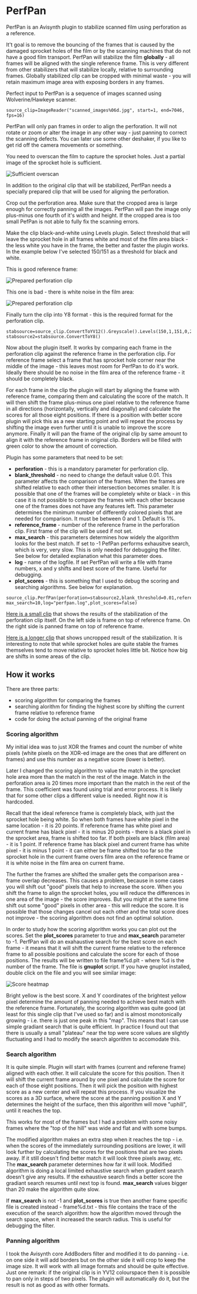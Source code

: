 # PerfPan
PerfPan is an Avisynth plugin to stabilize scanned film using perforation as a reference.

It't goal is to remove the bouncing of the frames that is caused by the damaged sprocket holes 
of the film or by the scanning machines that do not have a good film transport. PerfPan will stabilize the film **globally** - all frames will be aligned with the single reference frame. This is very different from other stabilizers that will stabilize locally, relative to surrounding frames. Globally stabilized clip can be
cropped with minimal waste - you will retain maximum image area with exposing borders in any frames.

Perfect input to PerfPan is a sequence of images scanned using Wolverine/Hawkeye scanner. 

```
source_clip=ImageReader("scanned_images%06d.jpg", start=1, end=7046, fps=16)
```

PerfPan will only pan frames in order to align the perforation. It will not rotate or zoom or alter the image in any other way - just 
panning to correct the scanning defects. You can later use some other deshaker, if you like to get rid off the camera movements or something. 

You need to overscan the film to capture the sprocket holes. Just a partial image of the sprocket hole is sufficient.

![Sufficient overscan](https://github.com/arnean/PerfPan/blob/master/images/overscan.jpg)

In addition to the original clip that will be stabilized, PerfPan needs a specially prepared clip that will be used 
for aligning the perforation.

Crop out the perforation area. Make sure that the cropped area is large enough for 
correctly panning all the images. PerfPan will pan the image only plus-minus one fourth of it's width and height. 
If the cropped area is too small PefPan is not able to fully fix the scanning errors. 

Make the clip black-and-white using Levels plugin. Select threshold that will leave the sprocket hole in all frames white and most of the 
film area black - the less white you have in the frame, the better and faster the plugin works. In the example below I've selected 150/151 as 
a threshold for black and white.

This is good reference frame:

![Prepared perforation clip](https://github.com/arnean/PerfPan/blob/master/images/goodreference.png)

This one is bad - there is white noise in the film area:

![Prepared perforation clip](https://github.com/arnean/PerfPan/blob/master/images/badreference.png)

Finally turn the clip into Y8 format - this is the required format for the perforation clip.

```
stabsource=source_clip.ConvertToYV12().Greyscale().Levels(150,1,151,0,255,false).Crop(0,0,300,600)
stabsource2=stabsource.ConvertToY8()
```

Now about the plugin itself. It works by comparing each frame in the perforation clip against the reference frame in the perforation clip. 
For reference frame select a frame that has sprocket hole corner near the middle of the image - this leaves most room for PerfPan to do it's work.
Ideally there should be no noise in the film area of the reference frame - it should be completely black.

For each frame in the clip the plugin will start by aligning the frame with reference frame, comparing them and calculating the score of the match. 
It will then shift the frame plus-minus one pixel relative to the reference frame in all directions (horizontally, vertically and diagonally) 
and calculate the scores for all those eight positions. If there is a position with better score plugin will pick this as a new starting point
and will repeat the process by shifting the image even further until it is unable to improve the score anymore. 
Finally it will pan the frame of the original clip by same amount to align it with the reference frame in original clip. 
Borders will be filled with green color to show the amount of correction.

Plugin has some parameters that need to be set:

* **perforation** - this is a mandatory parameter for perforation clip.
* **blank_threshold** - no need to change the default value 0.01. This parameter affects the comparison of the frames. When the frames are shifted relative to 
each other their intersection becomes smaller. It is possible that one of the frames will be completely white or black - in this case it is not 
possible to compare the frames with each other because one of the frames does not have any features left. This parameter determines the minimum 
number of differently colored pixels that are needed for comparison. It must be between 0 and 1. Default is 1%.
* **reference_frame** - number of the reference frame in the perforation clip. First frame of the clip will be used if not set.
* **max_search** - this parameters determines how widely the algorithm looks for the best match. If set to -1 PefPan performs exhausitve search, which is very, very slow. This is only needed for debugging the filter. See below for detailed explanation what this parameter does.
* **log** - name of the logfile. If set PerfPan will write a file with frame numbers, x and y shifts and best score of the frame. 
Useful for debugging.
* **plot_scores** - this is something that I used to debug the scoring and searching algorithms. See below for explanation.

```
source_clip.PerfPan(perforation=stabsource2,blank_threshold=0.01,reference_frame=461,\
max_search=10,log="perfpan.log",plot_scores=false)
```

[Here is a small clip](https://home.cyber.ee/arne/perfpan-demo.mp4) that shows the results of the stabilization of the perforation clip itself. 
On the left side is frame on top of reference frame. On the right side is panned frame on top of reference frame.

[Here is a longer clip](https://home.cyber.ee/arne/perfpan-scan.mp4) that shows uncropped result of the stabilization. It is interesting to note that 
while sprocket holes are quite stable the frames themselves tend to move relative to sprocket holes little bit. Notice how big are shifts in some areas
of the clip.

## How it works

There are three parts:

* scoring algorithm for comparing the frames
* searching alorithm for finding the highest score by shifting the current frame relative to reference frame
* code for doing the actual panning of the original frame

### Scoring algorithm

My initial idea was to just XOR the frames and count the number of white pixels (white pixels on the XOR-ed image are the ones that
are different on frames) and use this number as a negative score (lower is better). 

Later I changed the scoring algorithm to value the match in the sprocket hole area more than the match in the 
rest of the image. Match in the perforation area is 20 times more important than the match in the rest of the frame. This coefficient was 
found using trial and error process. It is likely that for some other clips a different value is needed. Right now it is hardcoded.

Recall that the ideal reference frame is completely black, with just the sprocket hole being white. So when both frames have white pixel in the same location - it is 20 points. If reference frame has white pixel and current frame has black pixel - it is minus 20 points - there is a black pixel in the sprocket area, frame is shifted too far. If both pixels are black (film area) - it is 1 point. If reference frame has black pixel and current frame has white pixel - it is minus 1 point - it can either be frame shifted too far so the sprocket hole in the current frame overs film area on the reference frame or it is white noise in the film area on current frame.

The further the frames are shifted the smaller gets the comparison area - frame overlap decreases. This causes a problem, because in some cases you will shift out "good" pixels that help to increase the score. When you shift the frame to align the sprocket holes, you will reduce the differences in one area of the image - the score improves. But you might at the same time shift out some "good" pixels in other area - this will reduce the score. It is possible that those changes cancel out each other and the total score does not improve - the scoring algorithm does not find an optimal solution.

In order to study how the scoring algorithm works you can plot out the scores. Set the **plot_scores** parameter to true and **max_search** parameter to -1. PerfPan will do an exahaustive search for the best score on each frame - it means that it will shift the current frame relative to the reference frame to all possible positions and calculate the score for each of those positions. The results will be written to file frame%d.plt - where %d is the number of the frame. The file is **gnuplot** script. If you have gnuplot installed, double click on the file and you will see similar image:

![Score heatmap](https://github.com/arnean/PerfPan/blob/master/images/heatmap.png)

Bright yellow is the best score. X and Y coordinates of the brightest yellow pixel determine the amount of panning needed to achieve best match with the 
reference frame. Fortunately, the scoring algorithm was quite good (at least for this single clip that I've used so far) and is almost monotonically growing - i.e. there is just one peak in this "map". This means that I can use simple gradiant search that is quite efficient. In practice I found out that there is usually a small "plateau" near the top were score values are slightly fluctuating and I had to modify the search algorithm to accomodate this.

### Search algorithm

It is quite simple. Plugin will start with frames (current and referene frame) aligned with each other. It will calculate the score for this position. Then it will shift the current frame around by one pixel and calculate the score for each of those eight positions. Then it will pick the position with highest score as a new center and will repeat this process. If you visualize the scores as a 3D surface, where the score at the panning position X and Y determines the height of the surface, then this algorithm will move "uphill", until it reaches the top. 

This works for most of the frames but I had a problem with some noisy frames where the "top of the hill" was wide and flat and with some bumps. 

The modified algorithm makes an extra step when it reaches the top - i.e. when the scores of the immediately surrounding positions are lower, it will look further by calculating the scores for the positions that are two pixels away. 
If it still doesn't find better match it will look three pixels away, etc. The **max_search** parameter determines how far it will look.
Modified algorithm is doing a local limited exhaustive search when gradient search doesn't give any results. If the exhaustive search finds a better score the  gradiant search resumes until next top is found. **max_search** values bigger than 20 make the algorithm quite slow.

If **max_search** is not -1 and **plot_scores** is true then another frame specific file is created instead - frame%d.txt - this file contains the trace of the execution of the search algorithm: how the algorithm moved through the search space, when it increased the search radius. This is useful for debugging the filter.

### Panning algorithm

I took the Avisynth core AddBoders filter and modified it to do panning - i.e. on one side it will add borders but on the other side it will crop to keep the image size. It will work with all image formats and should be quite effective. Just one remark: if the original clip is in YV12 colourspace then it is possible to pan only in steps of two pixels. The plugin will automatically do it, but the result is not as good as with other formats.

